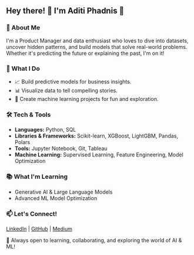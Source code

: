 ## Hey there! 👋 I'm Aditi Phadnis 🌟

### 🚀 About Me  
I'm a Product Manager and data enthusiast who loves to dive into datasets, uncover hidden patterns, and build models that solve real-world problems. Whether it's predicting the future or explaining the past, I'm on it!  

### 💼 What I Do  
- 📈 Build predictive models for business insights.  
- 📊 Visualize data to tell compelling stories.  
- 🤖 Create machine learning projects for fun and exploration.  

### 🛠 Tech & Tools  
- **Languages:** Python, SQL  
- **Libraries & Frameworks:** Scikit-learn, XGBoost, LightGBM, Pandas, Polars  
- **Tools:** Jupyter Notebook, Git, Tableau  
- **Machine Learning:** Supervised Learning, Feature Engineering, Model Optimization  

### 📚 What I'm Learning  
- Generative AI & Large Language Models  
- Advanced ML Model Optimization  

### 📫 Let's Connect!  
[LinkedIn](https://www.linkedin.com/in/aditi-phadnis/) | [GitHub](https://github.com/aditiphadnis) | [Medium](https://medium.com/@aditiphadnis)  

🚀 Always open to learning, collaborating, and exploring the world of AI & ML!  
